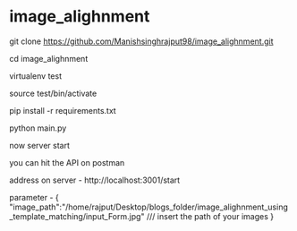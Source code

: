 # image_alighnment
git clone https://github.com/Manishsinghrajput98/image_alighnment.git

cd image_alighnment

virtualenv test

source test/bin/activate

pip install -r requirements.txt

python main.py 

now server start 

you can hit the API on postman 

address on server - http://localhost:3001/start

parameter -
{
"image_path":"/home/rajput/Desktop/blogs_folder/image_alighnment_using_template_matching/input_Form.jpg"  /// insert the path of your images 
}
